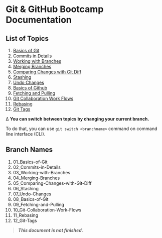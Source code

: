 # Git & GitHub Bootcamp Documentation

## List of Topics

1.  [Basics of Git](https://github.com/OzanYasin/git-and-github-bootcamp/tree/01_basics-of-git)
2.  [Commits in Details](https://github.com/OzanYasin/git-and-github-bootcamp/tree/02_Commits-in-Details)
3.  [Working with Branches](https://github.com/OzanYasin/git-and-github-bootcamp/tree/03_Working-with-Branches)
4.  [Merging Branches](https://github.com/OzanYasin/git-and-github-bootcamp/tree/04_Merging-Branches)
5.  [Comparing Changes with Git Diff](https://github.com/OzanYasin/git-and-github-bootcamp/tree/05_Comparing-Changes-with-Git-Diff)
6.  [Stashing](https://github.com/OzanYasin/git-and-github-bootcamp/tree/06_Stashing)
7.  [Undo Changes](https://github.com/OzanYasin/git-and-github-bootcamp/tree/07_Undo-Changes)
8.  [Basics of Github](https://github.com/OzanYasin/git-and-github-bootcamp/tree/08_Basics-of-Github)
9.  [Fetching and Pulling](https://github.com/OzanYasin/git-and-github-bootcamp/tree/09_Fetching-and-Pulling)
10. [Git Collaboration Work Flows](https://github.com/OzanYasin/git-and-github-bootcamp/tree/10_Git-Collaboration-Work-Flows)
11. [Rebasing](https://github.com/OzanYasin/git-and-github-bootcamp/tree/11_Rebasing)
12. [Git Tags](https://github.com/OzanYasin/git-and-github-bootcamp/tree/12_Git-Tags)

∆ **You can switch between topics by changing your current branch.**

To do that, you can use `git switch <branchname>` command on command line interface (CLI).

## Branch Names

1.  01_Basics-of-Git
2.  02_Commits-in-Details
3.  03_Working-with-Branches
4.  04_Merging-Branches
5.  05_Comparing-Changes-with-Git-Diff
6.  06_Stashing
7.  07_Undo-Changes
8.  08_Basics-of-Git
9.  09_Fetching-and-Pulling
10. 10_Git-Collaboration-Work-Flows
11. 11_Rebasing
12. 12_Git-Tags

> **_This document is not finished._**
